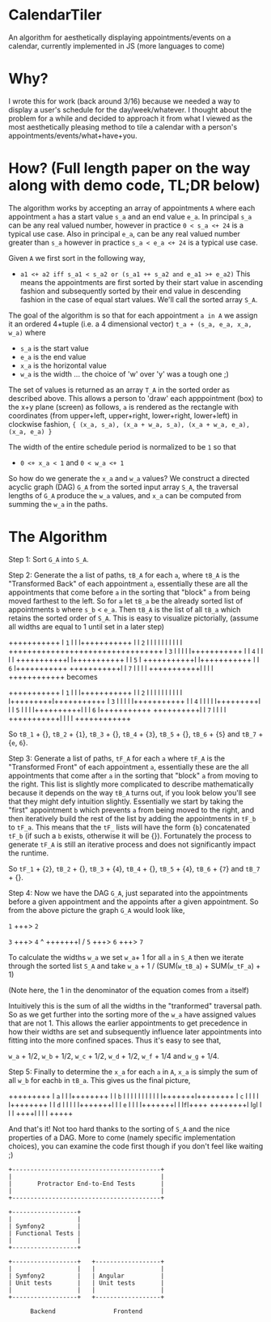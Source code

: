 # CalendarTiler
An algorithm for aesthetically displaying appointments/events on a calendar, currently implemented in JS (more languages to come)

# Why?
I wrote this for work (back around 3/16) because we needed a way to display a user's schedule for the day/week/whatever. I thought about the problem for a while and decided to approach it from what I viewed as the most aesthetically pleasing method to tile a calendar with a person's appointments/events/what+have+you.

# How? (Full length paper on the way along with demo code, TL;DR below)
The algorithm works by accepting an array of appointments `A` where each appointment `a` has a start value `s_a` and an end value `e_a`. In principal `s_a` can be any real valued number, however in practice `0 < s_a <+ 24` is a typical use case. Also in principal `e_a`, can be any real valued number greater than `s_a` however in practice `s_a < e_a <+ 24` is a typical use case. 

Given `A` we first sort in the following way,
* `a1 <+ a2 iff s_a1 < s_a2 or (s_a1 ++ s_a2 and e_a1 >+ e_a2)`
This means the appointments are first sorted by their start value in ascending fashion and subsequently sorted by their end value in descending fashion in the case of equal start values. We'll call the sorted array `S_A`.

The goal of the algorithm is so that for each appointment `a in A` we assign it an ordered 4+tuple (i.e. a 4 dimensional vector) `t_a + (s_a, e_a, x_a, w_a)` where
* `s_a` is the start value
* `e_a` is the end value
* `x_a` is the horizontal value
* `w_a` is the width ... the choice of 'w' over 'y' was a tough one ;)

The set of values is returned as an array `T_A` in the sorted order as described above. This allows a person to 'draw' each apppointment (box) to the x+y plane (screen) as follows, `a` is rendered as the rectangle with coordinates (from upper+left, upper+right, lower+right, lower+left) in clockwise fashion, `{ (x_a, s_a), (x_a + w_a, s_a), (x_a + w_a, e_a), (x_a, e_a) }`

The width of the entire schedule period is normalized to be `1` so that
* `0 <+ x_a < 1` and `0 < w_a <+ 1`

So how do we generate the `x_a` and `w_a` values? We construct a directed acyclic graph (DAG) `G_A` from the sorted input array `S_A`, the traversal lengths of `G_A` produce the `w_a` values, and `x_a` can be computed from summing the `w_a` in the paths.

# The Algorithm
Step 1: Sort `G_A` into `S_A`.

Step 2: Generate the a list of paths, `tB_A` for each `a`, where `tB_A` is the "Transformed Back" of each appointment `a`, essentially these are all the appointments that come before `a` in the sorting that "block" `a` from being moved farthest to the left. So for `a` let `tB_a` be the already sorted list of appointments `b` where `s_b` < `e_a`. Then `tB_A` is the list of all `tB_a` which retains the sorted order of `S_A`. This is easy to visualize pictorially, (assume all widths are equal to 1 until set in a later step)

+++++++++++
l   `1`   l
l         l+++++++++++
l         l    `2`   l
l         l          l
l         l          l
l         l          l
+++++++++++++++++++++++++++++++++
                     l    `3`   l
                     l          l
                     l          l+++++++++++
                     l          l    `4`   l
                     l          l          l
                     +++++++++++l          l+++++++++++
                                l          l    `5`   l
                                +++++++++++l          l+++++++++++
                                           l          l    `6`   l+++++++++++
                                           +++++++++++l          l    `7`   l
                                                      l          l          l
                                                      +++++++++++l          l
                                                                 l          l
                                                                 ++++++++++++
becomes

+++++++++++
l   `1`   l
l         l+++++++++++
l         l    `2`   l
l         l          l
l         l          l
l         l          l
l+++++++++l+++++++++++
l   `3`   l
l         l
l         l+++++++++++
l         l    `4`   l
l         l          l
l+++++++++l          l
l   `5`   l          l
l         l++++++++++l
l         l   `6`    l+++++++++++
++++++++++l          l    `7`   l
          l          l          l
          +++++++++++l          l
                     l          l
                     ++++++++++++
          
So `tB_1` + {}, `tB_2` + {`1`}, `tB_3` + {}, `tB_4` + {`3`}, `tB_5` + {}, `tB_6` + {`5`} and `tB_7` + {`e`, `6`}.

Step 3: Generate a list of paths, `tF_A` for each `a` where `tF_A` is the "Transformed Front" of each appointment `a`, essentially these are the all appointments that come after `a` in the sorting that "block" `a` from moving to the right. This list is slightly more complicated to describe mathematically because it depends on the way `tB_A` turns out, if you look below you'll see that they might defy intuition slightly. Essentially we start by taking the "first" appointment `b` which prevents `a` from being moved to the right, and then iteratively build the rest of the list by adding the appointments in `tF_b` to `tF_a`. This means that the `tF_` lists will have the form {`b`} concatenated `tF_b` (if such a `b` exists, otherwise it will be {}). Fortunately the process to generate `tF_A` is still an iterative process and does not significantly impact the runtime.

So `tF_1` + {`2`}, `tB_2` + {}, `tB_3` + {`4`}, `tB_4` + {}, `tB_5` + {`4`}, `tB_6` + {`7`} and `tB_7` + {}.

Step 4: Now we have the DAG `G_A`, just separated into the appointments before a given appointment and the appoints after a given appointment. So from the above picture the graph `G_A` would look like,

`1` +++> `2` 

`3` +++> `4`
          ^
   +++++++l
  /
`5` +++> `6` +++> `7`

To calculate the widths `w_a` we set `w_a`+ 1 for all `a` in `S_A` then we iterate through the sorted list `S_A` and take `w_a` + 1 / (SUM(`w_tB_a`) + SUM(`w_tF_a`) + 1)

(Note here, the 1 in the denominator of the equation comes from `a` itself)

Intuitively this is the sum of all the widths in the "tranformed" traversal path. So as we get further into the sorting more of the `w_a` have assigned values that are not 1. This allows the earlier appointments to get precedence in how their widths are set and subsequently influence later appointments into fitting into the more confined spaces. Thus it's easy to see that,

`w_a` + 1/2, `w_b` + 1/2, `w_c` + 1/2, `w_d` + 1/2, `w_f` + 1/4 and `w_g` + 1/4.

Step 5: Finally to determine the `x_a` for each `a` in `A`, `x_a` is simply the sum of all `w_b` for each`b` in `tB_a`. This gives us the final picture,

+++++++++
l `a`   l
l       l++++++++
l       l `b`   l
l       l       l
l       l       l
l       l       l
l+++++++l++++++++
l  `c`  l
l       l
l       l++++++++
l       l  `d`  l
l       l       l
l+++++++l       l
l  `e`  l       l
l       l+++++++l
l       l`f`l++++
++++++++l   l`g`l
        l   l   l
        ++++l   l
            l   l
            +++++

And that's it! Not too hard thanks to the sorting of `S_A` and the nice properties of a DAG.
More to come (namely specific implementation choices), you can examine the code first though if you don't feel like waiting ;)


    +-----------------------------------------+
    |                                         |
    |       Protractor End-to-End Tests       |
    |                                         |
    +-----------------------------------------+
                                               
    +------------------+                       
    |                  |                       
    | Symfony2         |                       
    | Functional Tests |                       
    |                  |                       
    +------------------+                       
                                               
    +------------------+   +------------------+
    |                  |   |                  |
    | Symfony2         |   | Angular          |
    | Unit tests       |   | Unit tests       |
    |                  |   |                  |
    +------------------+   +------------------+
                                               
          Backend                Frontend      
